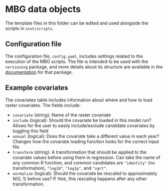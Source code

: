 # MBG data objects

The template files in this folder can be edited and used alongside the scripts in `inst/scripts`.

## Configuration file

The configuration file, `config.yaml`, includes settings related to the execution of the MBG scripts. The file is intended to be used with the `versioning` package, and more details about its structure are available in the [documentation](https://github.com/henryspatialanalysis/versioning) for that package.

## Example covariates

The covariates table includes information about where and how to load raster covariates. The fields include:

- `covariate` (string): Name of the raster covariate
- `include` (logical): Should the covariate be loaded in this model run? Allows for the user to easily include/exclude candidate covariates by toggling this field
-  `annual` (logical): Does the covariate take a different value in each year? Changes how the covariate loading function looks for the correct input file.
- `transform` (string): A transformation that should be applied to the covariate values before using them in regression. Can take the name of any common R function, and common candidates are `"identity"` (no transformation), `"log10"`, `"log1p"`, and `"sqrt"`.
- `normalize` (logical): Should the covariate be rescaled to approximately N(0, 1) before use? If `TRUE`, this rescaling happens after any other transformation.
